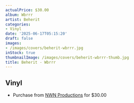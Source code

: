 ```yaml
---
actualPrice: $30.00
album: Wbrrr
artist: Beherit
categories:
- Vinyl
date: '2025-06-17T05:15:20'
draft: false
images:
- /images/covers/beherit-wbrrr.jpg
inStock: true
thumbnailImage: /images/covers/beherit-wbrrr-thumb.jpg
title: Beherit - Wbrrr
---
```


## Vinyl
* Purchase from [NWN Productions](http://shop.nwnprod.com/index.php?route=product/product&path=75&product_id=61989&sort=pd.name&order=ASC) for $30.00
